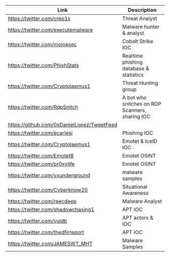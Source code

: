 |Link| Description |
| ------ | ------ |
|https://twitter.com/crep1x | Threat Analyst |
|https://twitter.com/executemalware | Malware hunter & analyst |
|https://twitter.com/mojoesec | Cobalt Strike IOC |
|https://twitter.com/PhishStats | Realtime phishing database & statistics |
|https://twitter.com/Cryptolaemus1 | Threat Hunting group |
|https://twitter.com/RdpSnitch | A bot who snitches on RDP Scanners, sharing IOC |
|https://github.com/0xDanielLopez/TweetFeed|
|https://twitter.com/ecarlesi | Phishing IOC | 
|https://twitter.com/Cryptolaemus1 | Emotet & IceID IOC |
|https://twitter.com/EmotetB | Emotet OSINT | 
|https://twitter.com/pr0xylife | Emotet OSINT |
|https://twitter.com/vxunderground | malware samples |
|https://twitter.com/Cyberknow20 | Situational Awareness |
https://twitter.com/reecdeep | Malware Analyst |
|https://twitter.com/shadowchasing1 | APT IOC |
|https://twitter.com/vuldb | APT actors & IOC |
|https://twitter.com/thedfirreport | APT IOC |
|https://twitter.com/JAMESWT_MHT | Malware Samples |
